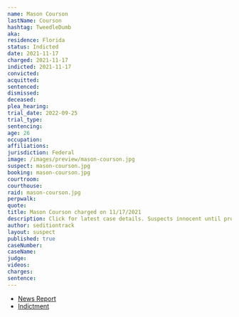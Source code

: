 ```yaml
---
name: Mason Courson
lastName: Courson
hashtag: TweedleDumb
aka:
residence: Florida
status: Indicted
date: 2021-11-17
charged: 2021-11-17
indicted: 2021-11-17
convicted:
acquitted:
sentenced:
dismissed:
deceased:
plea_hearing:
trial_date: 2022-09-25
trial_type:
sentencing:
age: 26
occupation:
affiliations:
jurisdiction: Federal
image: /images/preview/mason-courson.jpg
suspect: mason-courson.jpg
booking: mason-courson.jpg
courtroom:
courthouse:
raid: mason-courson.jpg
perpwalk:
quote:
title: Mason Courson charged on 11/17/2021
description: Click for latest case details. Suspects innocent until proven guilty.
author: seditiontrack
layout: suspect
published: true
caseNumber: 
caseName:
judge:
videos:
charges:
sentence:
---
```

- [News Report](https://abcnews.go.com/US/wireStory/florida-man-arrested-charged-jan-attack-us-capitol-81775546)
- [Indictment](https://extremism.gwu.edu/sites/g/files/zaxdzs2191/f/Sabol%20et%20al%20Third%20Superseding%20Indictment.pdf)
